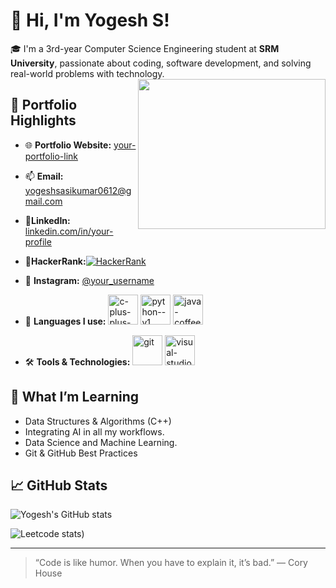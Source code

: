 # 👋 Hi, I'm Yogesh S!  
🎓 I'm a 3rd-year Computer Science Engineering student at **SRM University**, passionate about coding, software development, and solving real-world problems with technology.
<img align="right" width="300" height="240" src="https://i.pinimg.com/originals/47/f0/34/47f0342cec72b800463bf003eac1257e.gif">
## 🚀 Portfolio Highlights

- 🌐 **Portfolio Website:** [your-portfolio-link](https://your-portfolio-link.com)
- 📫 **Email:** yogeshsasikumar0612@gmail.com
- 💼**LinkedIn:** [linkedin.com/in/your-profile](https://www.linkedin.com/in/yogesh-s-94a454322/)
- 💼**HackerRank:**[![HackerRank](https://img.shields.io/badge/HackerRank-Profile-2EC866?style=flat&logo=hackerrank&logoColor=white)](https://www.hackerrank.com/profile/yogeshsasikumar1)
- 📸 **Instagram:** [@your_username](https://www.instagram.com/yogeshsasikumar/)
  
- 🐍 **Languages I use:** <img width="48" height="48" src="https://img.icons8.com/color/48/c-plus-plus-logo.png" alt="c-plus-plus-logo"/> <img width="48" height="48" src="https://img.icons8.com/color/48/python--v1.png" alt="python--v1"/> <img width="48" height="48" src="https://img.icons8.com/color/48/java-coffee-cup-logo--v1.png" alt="java-coffee-cup-logo--v1"/>
- 🛠️ **Tools & Technologies:** <img width="48" height="48" src="https://img.icons8.com/color/48/git.png" alt="git"/> <img width="48" height="48" src="https://img.icons8.com/fluency/48/visual-studio.png" alt="visual-studio"/>

## 🧠 What I’m Learning

- Data Structures & Algorithms (C++)
- Integrating AI in all my workflows.
- Data Science and Machine Learning.
- Git & GitHub Best Practices

## 📈 GitHub Stats

![Yogesh's GitHub stats](https://github-readme-stats.vercel.app/api?username=YogeshSasikumar&show_icons=true&theme=tokyonight)

![Leetcode stats](https://leetcard.jacoblin.cool/Yogeshsasikumar?theme=dark&font=Krub))



---

> “Code is like humor. When you have to explain it, it’s bad.” — Cory House
